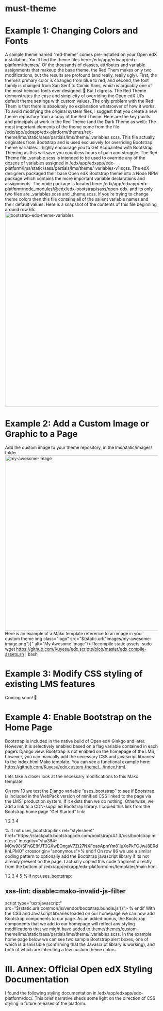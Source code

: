 # must-theme

# Example 1: Changing Colors and Fonts


 A sample theme named “red-theme” comes pre-installed on your Open edX installation. You’ll find the theme files here: /edx/app/edxapp/edx-platform/themes/. Of the thousands of classes, attributes and variable assignments that makeup the base theme, the Red Them makes only two modifications, but the results are profound (and really, really ugly). First, the theme’s primary color is changed from blue to red, and second, the font family is changed from San Serif to Comic Sans, which is arguably one of the most heinous fonts ever designed. 🤢 But I digress.
The Red Theme demonstrates the ease and simplicity of overriding the Open edX UI’s default theme settings with custom values. The only problem with the Red Them is that there is absolutely no explanation whatsoever of how it works.
To avoid modifying the original system files, I suggest that you create a new theme repository from a copy of the Red Theme. Here are the key points and principals at work in the Red Theme (and the Dark Theme as well):
The most important elements of the theme come from the file /edx/app/edxapp/edx-platform/themes/red-theme/lms/static/sass/partials/lms/theme/_variables.scss. This file actually originates from Bootstrap and is used exclusively for overriding Bootstrap theme variables. I highly encourage you to Get Acquainted with Bootstrap Theming as this will save you countless hours of pain and struggle.
The Red Theme file _variable.scss is intended to be used to override any of the dozens of variables assigned in /edx/app/edxapp/edx-platform/lms/static/sass/partials/lms/theme/_variables-v1.scss.
The edX designers packaged their base Open edX Bootstrap theme into a Node NPM package which contains the more important variable declarations and assignments. The node package is located here: /edx/app/edxapp/edx-platform/node_modules/@edx/edx-bootstrap/sass/open-edx, and its only two files are _variables.scss and _theme.scss. If you’re trying to change theme colors then this file contains all of the salient variable names and their default values. Here is a snapshot of the contents of this file beginning around row 65:
<img width="640" alt="bootstrap-edx-theme-variables" src="https://user-images.githubusercontent.com/69388140/125160461-f76edf00-e14a-11eb-94d2-b578de2f7849.png">

# Example 2: Add a Custom Image or Graphic to a Page
Add the custom image to your theme repository, in the lms/static/images/ folder
<img width="578" alt="my-awesome-image" src="https://user-images.githubusercontent.com/69388140/125160500-3ac94d80-e14b-11eb-9d7f-4607038475f1.png">
Here is an example of a Mako template reference to an image in your custom theme
img class="logo" src="${static.url("images/my-awesome-image.png")}" alt="My Awesome Image"/>
Recompile static assets:
sudo wget https://github.com/Kuyesu/edx.scripts/blob/master/edx.compile-assets.sh | bash


# Example 3: Modify CSS styling of existing LMS features
Coming soon! 😬

# Example 4: Enable Bootstrap on the Home Page
Bootstrap is included in the native build of Open edX Ginkgo and later. However, it is selectively enabled based on a flag variable contained in each page’s Django view. Bootstrap is not enabled on the homepage of the LMS, however, you can manually add the necessary CSS and javascript libraries to the index.html Mako template. You can see a functional example here: https://github.com/Kuyesu/edx.custom-theme/…/index.html.

Lets take a closer look at the necessary modifications to this Mako template.

On row 10 we test the Django variable “uses_bootstrap” to see if Bootstrap is included in the WebPack version of minified CSS linked to the page via the LMS’ production system. If it exists then we do nothing. Otherwise, we add a link to a CDN-supplied Bootstrap library. I copied this link from the Bootstrap home page “Get Started” link:

1
2
3
4
<head>
<!-- McDaniel Oct-2018: add the Bootstrap library, unless it's already included from webpack -->
% if not uses_bootstrap:link rel="stylesheet" href="https://stackpath.bootstrapcdn.com/bootstrap/4.1.3/css/bootstrap.min.css" integrity="sha384-MCw98/SFnGE8fJT3GXwEOngsV7Zt27NXFoaoApmYm81iuXoPkFOJwJ8ERdknLPMO" crossorigin="anonymous">% endif
</head>
On row 86 we use a similar coding pattern to optionally add the Bootstrap javascript library if its not already present on the page. I actually copied this code fragment directly from the bottom of /edx/app/edxapp/edx-platform/lms/templates/main.html.

1
2
3
4
5
% if not uses_bootstrap:
<!-- McDaniel Oct-2018: add the Bootstrap javascript library, unless it's already included from webpack -->
## xss-lint: disable=mako-invalid-js-filter
script type="text/javascript" src="${static.url('common/js/vendor/bootstrap.bundle.js')}">
% endif
With the CSS and Javascript libraries loaded on our homepage we can now add Bootstrap components to our page. As an added bonus, the Bootstrap components that we add to our homepage will reflect any styling modifications that we might have added to theme/themes/custom-theme/lms/static/sass/partials/lms/theme/_variables.scss. In the example home page below we can see two sample Bootstrap alert boxes, one of which is dismissible (confirming that the Javascript library is working), and both of which are inheriting a few custom theme colors.


# III. Annex: Official Open edX Styling Documentation
I found the following styling documentation in /edx/app/edxapp/edx-platform/doc/. This brief narrative sheds some light on the direction of CSS styling in future releases of the platform.
